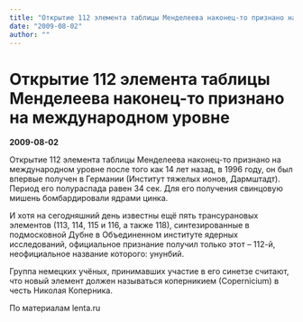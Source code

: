 ```yaml
---
title: "Открытие 112 элемента таблицы Менделеева наконец-то признано на международном уровне"
date: "2009-08-02"
author: ""
---
```


# Открытие 112 элемента таблицы Менделеева наконец-то признано на международном уровне

**2009-08-02** 

Открытие 112 элемента таблицы Менделеева наконец-то признано на международном уровне после того как 14 лет назад, в 1996 году, он был впервые получен в Германии (Институт тяжелых ионов, Дармштадт). Период его полураспада равен 34 сек. Для его получения свинцовую мишень бомбардировали ядрами цинка.

И хотя на сегодняшний день известны ещё пять трансурановых элементов (113, 114, 115 и 116, а также 118), синтезированные в подмосковной Дубне в Объединенном институте ядерных исследований, официальное признание получил только этот – 112-й, неофициальное название которого: унунбий.

Группа немецких учёных, принимавших участие в его синетзе считают, что новый элемент должен называться коперникием (Сopernicium) в честь Николая Коперника.

По материалам lenta.ru